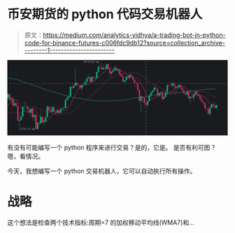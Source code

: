 # 币安期货的 python 代码交易机器人

> 原文：<https://medium.com/analytics-vidhya/a-trading-bot-in-python-code-for-binance-futures-c006fdc9db12?source=collection_archive---------1----------------------->

![](img/60d66e0ed4b7426142cfab7e7810b5d9.png)

有没有可能编写一个 python 程序来进行交易？是的，它是。
是否有利可图？嗯，看情况。

今天，我想编写一个 python 交易机器人，它可以自动执行所有操作。

# 战略

这个想法是检查两个技术指标:周期=7 的加权移动平均线(WMA7)和…